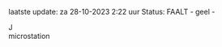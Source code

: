 laatste update: 
za 28-10-2023  2:22   uur 
Status: FAALT - geel - 
<div class="service R">J</div><div class="service Y">microstation</div>